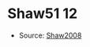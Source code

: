 <a name="material" />

# Shaw51 12
<script type="application/ld+json">
  {
    "@context": "https://schema.org/",
    "@type": "ChemicalSubstance",
    "http://purl.org/dc/terms/conformsTo":
      {
        "@type": "CreativeWork",
        "@id": "https://bioschemas.org/profiles/ChemicalSubstance/0.4-RELEASE/"
      },
    "@id": "https://egonw.github.io/nanowiki/nanowiki42.html#material",
    "name": "Shaw51 12",
    "sameAs": "http://127.0.0.1/mediawiki/index.php/Special:URIResolver/Shaw51_12"
  }
</script>


* Source: [Shaw2008](http://127.0.0.1/mediawiki/index.php/Special:URIResolver/Shaw2008)
